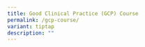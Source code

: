 ```yaml
---
title: Good Clinical Practice (GCP) Course
permalink: /gcp-course/
variant: tiptap
description: ""
---
```

